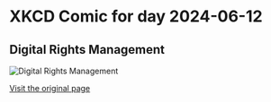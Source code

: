 
# XKCD Comic for day 2024-06-12

## Digital Rights Management

![Digital Rights Management](https://imgs.xkcd.com/comics/sony_microsoft_mpaa_riaa_apple.jpg "If you're interested in the subject, Lawrence Lessig's 'Free Culture' is pretty good")

[Visit the original page](https://xkcd.com/86/)
